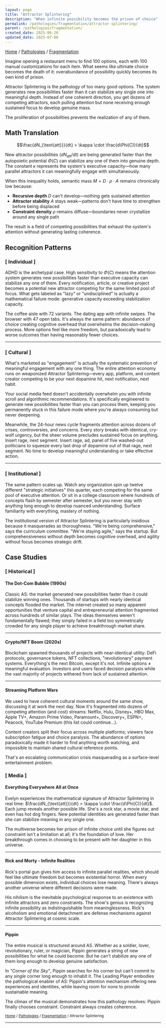 ```yaml
---
layout: page
title: "Attractor Splintering"
description: "When infinite possibility becomes the prison of choice"
permalink: /pathologies/fragmentation/attractor-splintering/
parent: /pathologies/fragmentation/
created_date: 2025-06-20
updated_date: 2025-07-08
---
```


[Home](/) / [Pathologies](/pathologies/) / [Fragmentation](/pathologies/fragmentation/)

Imagine opening a restaurant menu to find 100 options, each with 100 manual customizations for each item. What seems like ultimate choice becomes the death of it: overabundance of possibility quickly becomes its own kind of prison.

Attractor Splintering is the pathology of too many good options. The system generates new possibilities faster than it can stabilize any single one into meaningful depth. Instead of one coherent direction, you get dozens of competing attractors, each pulling attention but none receiving enough sustained focus to develop genuine mass.

The proliferation of possibilities prevents the realization of any of them.

## Math Translation

$$\frac{dN_{\text{att}}}{dt} > \kappa \cdot \frac{d\Phi(C)}{dt}$$

New attractor possibilities $(dN_{\text{att}}/dt)$ are being generated faster than the autopoietic potential $\Phi(C)$ can stabilize any one of them into genuine depth. The constant $\kappa$ represents the system's executive capacity—how many parallel attractors it can meaningfully engage with simultaneously.

When this inequality holds, semantic mass $M = D \cdot \rho \cdot A$ remains chronically low because:
- **Recursive depth** $D$ can't develop—nothing gets sustained attention
- **Attractor stability** $A$ stays weak—patterns don't have time to strengthen before being displaced
- **Constraint density** $\rho$ remains diffuse—boundaries never crystallize around any single path

The result is a field of competing possibilities that exhaust the system's attention without generating lasting coherence.

## Recognition Patterns

### [ Individual ]

ADHD is the archetypal case. High sensitivity to $\Phi(C)$ means the attention system generates new possibilities faster than executive capacity can stabilize any one of them. Every notification, article, or creative project becomes a potential new attractor competing for the same limited pool of focus. What gets labeled as "lazy" or "undisciplined" is actually a mathematical failure mode: generative capacity exceeding stabilization capacity.

The coffee aisle with 72 variants. The dating app with infinite swipes. The browser with 47 open tabs. It's always the same pattern: abundance of choice creating cognitive overhead that overwhelms the decision-making process. More options feel like more freedom, but paradoxically lead to worse outcomes than having reasonably fewer choices.

---

### [ Cultural ]

What's marketed as "engagement" is actually the systematic prevention of meaningful engagement with any one thing. The entire attention economy runs on weaponized Attractor Splintering—every app, platform, and content creator competing to be your next dopamine hit, next notification, next habit.

Your social media feed doesn't accidentally overwhelm you with infinite scroll and algorithmic recommendations. It's specifically engineered to generate new possibilities faster than you can process them, keeping you permanently stuck in this failure mode where you're always consuming but never deepening.

Meanwhile, the 24-hour news cycle fragments attention across dozens of crises, controversies, and concerns. Every story breaks with identical, cry-wolf urgency, but the sheer volume precludes sustained focus on anything. Insert rage, next segment. Insert rage, ad, panel of five washed-out politicians to squeeze every last drop of dopamine out of that rage, next segment. No time to develop meaningful understanding or take effective action.

---

### [ Institutional ]

The same pattern scales up. Watch any organization spin up twelve different "strategic initiatives" this quarter, each competing for the same pool of executive attention. Or sit in a college classroom where hundreds of concepts flash by semester after semester, but you never stay with anything long enough to develop nuanced understanding. Surface familiarity with everything, mastery of nothing.

The institutional version of Attractor Splintering is particularly insidious because it masquerades as thoroughness. "We're being comprehensive," says the curriculum committee. "We're staying agile," says the startup. But comprehensiveness without depth becomes cognitive overhead, and agility without focus becomes strategic drift.

## Case Studies

### [ Historical ]

#### The Dot-Com Bubble (1990s)

Classic AS: the market generated new possibilities faster than it could stabilize winning ones. Thousands of startups with nearly identical concepts flooded the market. The internet created so many apparent opportunities that venture capital and entrepreneurial attention fragmented across hundreds of similar plays. The ideas themselves weren't fundamentally flawed; they simply failed in a field too symmetrically crowded for any single player to achieve breakthrough market share.

---

#### Crypto/NFT Boom (2020s)

Blockchain spawned thousands of projects with near-identical utility: DeFi protocols, governance tokens, NFT collections, "revolutionary" payment systems. Everything's the next Bitcoin, except it's not. Infinite options $≠$ meaningful evaluation. Investors and users faced decision paralysis while the vast majority of projects withered from lack of sustained attention.

---

#### Streaming Platform Wars

We used to have coherent cultural moments around the same show, discussing it at work the next day. Now it's fragmented into dozens of competing attention (and cost) streams: Netflix, Hulu, Disney+, HBO Max, Apple TV+, Amazon Prime Video, Paramount+, Discovery+, ESPN+, Peacock, YouTube Premium (this list could continue...).

Content creators split their focus across multiple platforms; viewers face subscription fatigue and choice paralysis. The abundance of options paradoxically made it harder to find anything worth watching, and impossible to maintain shared cultural reference points.

That's an escalating communication crisis masquerading as a surface-level entertainment problem.

### [ Media ]

#### Everything Everywhere All at Once

Evelyn experiences the mathematical signature of Attractor Splintering in real time: $\frac{dN_{\text{att}}}{dt} > \kappa \cdot \frac{d\Phi(C)}{dt}$. Each jump reveals another possible life. She's a rock star, a movie star, and even has hot dog fingers. New potential identities are generated faster than she can stabilize meaning in any single one.

The multiverse becomes her prison of infinite choice until she figures out constraint isn't a limitation at all; it's the foundation of love. Her breakthrough comes in choosing to be present with her daughter in this universe.

---

#### Rick and Morty - Infinite Realities

Rick's portal gun gives him access to infinite parallel realities, which should feel like ultimate freedom but becomes existential horror. When every possible dimension exists, individual choices lose meaning. There's always another universe where different decisions were made.

His nihilism is the inevitable psychological response to an existence with infinite attractors and zero constraints. The show's genius is recognizing infinite possibility as indistinguishable from meaninglessness. Rick's alcoholism and emotional detachment are defense mechanisms against Attractor Splintering at cosmic scale.

---

#### Pippin

The entire musical is structured around AS. Whether as a soldier, lover, revolutionary, ruler, or magician, Pippin generates a string of new possibilities for what he could become. But he can't stabilize any one of them long enough to develop genuine satisfaction.

In *"Corner of the Sky"*, Pippin searches for *his* corner but can't commit to any *single* corner long enough to inhabit it. The Leading Player embodies the pathological enabler of AS: Pippin's attention mechanism offering new experiences and identities, while leaving room for none to provide sustainable meaning.

The climax of the musical demonstrates how this pathology resolves: Pippin finally chooses constraint. Constraint always creates coherence.

<small>[Home](/) / [Pathologies](/pathologies/) / [Fragmentation](/pathologies/fragmentation/) / Attractor Splintering</small>

---